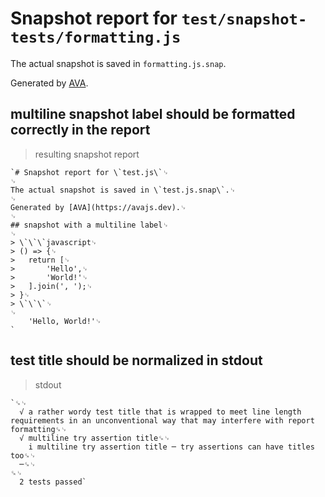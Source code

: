 # Snapshot report for `test/snapshot-tests/formatting.js`

The actual snapshot is saved in `formatting.js.snap`.

Generated by [AVA](https://avajs.dev).

## multiline snapshot label should be formatted correctly in the report

> resulting snapshot report

    `# Snapshot report for \`test.js\`␊
    ␊
    The actual snapshot is saved in \`test.js.snap\`.␊
    ␊
    Generated by [AVA](https://avajs.dev).␊
    ␊
    ## snapshot with a multiline label␊
    ␊
    > \`\`\`javascript␊
    > () => {␊
    > 	return [␊
    > 		'Hello',␊
    > 		'World!'␊
    > 	].join(', ');␊
    > }␊
    > \`\`\`␊
    ␊
        'Hello, World!'␊
    `

## test title should be normalized in stdout

> stdout

    `␍␊
      √ a rather wordy test title that is wrapped to meet line length requirements in an unconventional way that may interfere with report formatting␍␊
      √ multiline try assertion title␍␊
        i multiline try assertion title ─ try assertions can have titles too␍␊
      ─␍␊
    ␍␊
      2 tests passed`
